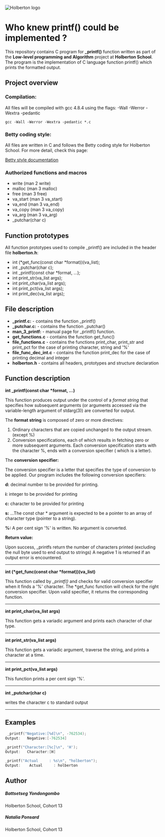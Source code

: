 ![Holberton logo](https://blog.holbertonschool.com/wp-content/uploads/2020/04/unnamed-2.png)

# Who knew  printf() could be implemented ?

This repository contains C program for **_printf()** function written as part of the **Low-level programming and Algorithm** project at **Holberton School**. The program is the implementation of C language function printf() which prints the formatted output.


## Project overview

### Compilation:

All files will be compiled with gcc 4.8.4 using the flags:  -Wall -Werror -Wextra -pedantic

    gcc -Wall -Werror -Wextra -pedantic *.c

### Betty coding style:

All files are written in C and follows the Betty coding style for Holberton School. For more detail, check this page:

[Betty style documentation](https://github.com/holbertonschool/Betty/wiki)

### Authorized functions and macros

* write (man 2 write)
* malloc (man 3 malloc)
* free (man 3 free)
* va_start (man 3 va_start)
* va_end (man 3 va_end)
* va_copy (man 3 va_copy)
* va_arg (man 3 va_arg)
* _putchar(char c)

## Function prototypes

All function prototypes used to compile _printf() are included in the header file **holberton.h**:
*    int (*get_func(const char *format))(va_list);
*    int _putchar(char c);
*    int _printf(const char *format, ...);
*    int print_str(va_list args);
*    int print_char(va_list args);
*    int print_pct(va_list args);
*    int print_dec(va_list args);

## File description

* **_printf.c:** - contains the function _printf()
* **_putchar.c:** - contains the function _putchar()
* **man_3_printf:** - manual page for  _printf() function.
* **get_functions.c** - contains the function get_func()
* **file_functions.c** - contains the functions print_char, print_str and print_pct for the case of printing character, string and '%'
* **file_func_dec_int.c** - contains the function print_dec for the case of printing decimal and integer
* **holberton.h** - contains all headers, prototypes and structure declaration

## Function description

**int _printf(const char \*format, ...)**

This function produces output under the control of a *format string* that specifies how subsequent arguments (or arguments accessed via the variable-length argument of stdarg(3)) are converted for output.

The **format string** is composed of zero or more directives:
1. Ordinary characters that are copied unchanged to the output stream. (except %)
2. Conversion specifications, each of which results in fetching zero or more subsequent arguments. Each conversion specification starts with the character %, ends with a conversion specifier ( which is a letter).


The **conversion specifier:**


The conversion specifier is a letter that specifies the type of conversion to be applied. Our program includes the following conversion   specifiers:

**d:**	   decimal number to be provided for printing.

**i:**	   integer to be provided for printing

**c:**	   character to be provided for printing

**s:**	...The const char * argument is expected to be a pointer to an array of character type (pointer to a string).

**%:**	    A per cent sign '%' is written. No argument is converted.

**Return value:**

Upon success, _printfs return the number of characters printed (excluding the null byte used to end output to strings)
A negative 1 is returned if an output error is encountered.
___

**int (\*get_func(const char \*format))(va_list)**

This function called by *_printf()* and checks for valid conversion specifier when it finds a '%' character. The *get_func function will check for the right conversion specifier. Upon valid specifier, it returns the corresponding function.
___

**int print_char(va_list args)**

This function gets a variadic argument and prints each character of char type.
___

**int print_str(va_list args)**

This function gets a variadic argument, traverse the string, and prints a character at a time. 
___

**int print_pct(va_list args)**

This function prints a per cent sign '%'.
___

**int _putchar(char c)**

writes the character c to standard output
___

## Examples
```c
 _printf("Negative:[%d]\n", -762534);
Output:   Negative:[-762534]
```
```c
_printf("Character:[%c]\n", 'H');
Output:   Character:[H]
```
```c
_printf("Actual     : %s\n", "holberton");
Output:    Actual     : holberton
```

## Author
##### Battsetseg Yondongombo
Holberton School, Cohort 13
##### Natalia Ponsard
Holberton School, Cohort 13